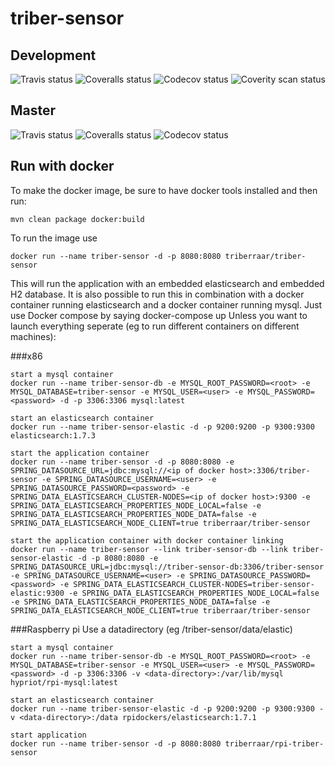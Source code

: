# triber-sensor
## Development
![Travis status](https://img.shields.io/travis/triberraar/triber-sensor/develop.svg)
![Coveralls status](https://img.shields.io/coveralls/triberraar/triber-sensor/develop.svg)
![Codecov status](https://img.shields.io/codecov/c/github/triberraar/triber-sensor/develop.svg)
![Coverity scan status](https://img.shields.io/coverity/scan/6807.svg)
## Master
![Travis status](https://img.shields.io/travis/triberraar/triber-sensor/master.svg)
![Coveralls status](https://img.shields.io/coveralls/triberraar/triber-sensor/master.svg)
![Codecov status](https://img.shields.io/codecov/c/github/triberraar/triber-sensor/master.svg)

## Run with docker
To make the docker image, be sure to have docker tools installed and then run:

```
mvn clean package docker:build
```

To run the image use

```
docker run --name triber-sensor -d -p 8080:8080 triberraar/triber-sensor
```

This will run the application with an embedded elasticsearch and embedded H2 database.
It is also possible to run this in combination with a docker container running elasticsearch and a docker container running mysql.
Just use Docker compose by saying docker-compose up
Unless you want to launch everything seperate (eg to run different containers on different machines):

###x86

```
start a mysql container
docker run --name triber-sensor-db -e MYSQL_ROOT_PASSWORD=<root> -e MYSQL_DATABASE=triber-sensor -e MYSQL_USER=<user> -e MYSQL_PASSWORD=<password> -d -p 3306:3306 mysql:latest
```

```
start an elasticsearch container
docker run --name triber-sensor-elastic -d -p 9200:9200 -p 9300:9300 elasticsearch:1.7.3
```

```
start the application container
docker run --name triber-sensor -d -p 8080:8080 -e SPRING_DATASOURCE_URL=jdbc:mysql://<ip of docker host>:3306/triber-sensor -e SPRING_DATASOURCE_USERNAME=<user> -e SPRING_DATASOURCE_PASSWORD=<password> -e SPRING_DATA_ELASTICSEARCH_CLUSTER-NODES=<ip of docker host>:9300 -e SPRING_DATA_ELASTICSEARCH_PROPERTIES_NODE_LOCAL=false -e SPRING_DATA_ELASTICSEARCH_PROPERTIES_NODE_DATA=false -e SPRING_DATA_ELASTICSEARCH_NODE_CLIENT=true triberraar/triber-sensor
```

```
start the application container with docker container linking
docker run --name triber-sensor --link triber-sensor-db --link triber-sensor-elastic -d -p 8080:8080 -e SPRING_DATASOURCE_URL=jdbc:mysql://triber-sensor-db:3306/triber-sensor -e SPRING_DATASOURCE_USERNAME=<user> -e SPRING_DATASOURCE_PASSWORD=<password> -e SPRING_DATA_ELASTICSEARCH_CLUSTER-NODES=triber-sensor-elastic:9300 -e SPRING_DATA_ELASTICSEARCH_PROPERTIES_NODE_LOCAL=false -e SPRING_DATA_ELASTICSEARCH_PROPERTIES_NODE_DATA=false -e SPRING_DATA_ELASTICSEARCH_NODE_CLIENT=true triberraar/triber-sensor
```

###Raspberry pi
Use a datadirectory (eg /triber-sensor/data/elastic)

```
start a mysql container
docker run --name triber-sensor-db -e MYSQL_ROOT_PASSWORD=<root> -e MYSQL_DATABASE=triber-sensor -e MYSQL_USER=<user> -e MYSQL_PASSWORD=<password> -d -p 3306:3306 -v <data-directory>:/var/lib/mysql hypriot/rpi-mysql:latest
```

```
start an elasticsearch container
docker run --name triber-sensor-elastic -d -p 9200:9200 -p 9300:9300 -v <data-directory>:/data rpidockers/elasticsearch:1.7.1
```

```
start application
docker run --name triber-sensor -d -p 8080:8080 triberraar/rpi-triber-sensor
```
